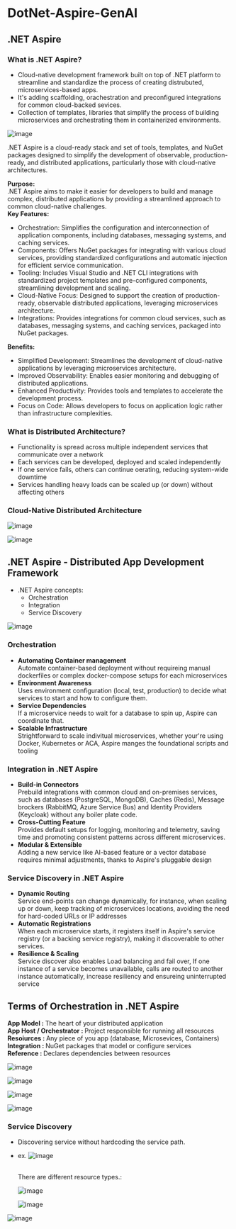 # DotNet-Aspire-GenAI

## .NET Aspire

### What is .NET Aspire?
- Cloud-native development framework built on top of .NET platform to streamline and standardize the process of creating distrubuted, microservices-based apps.
- It's adding scaffolding, orachestration and preconfigured integrations for common cloud-backed sevices.
- Collection of templates, libraries that simplify the process of building microservices and orchestrating them in containerized environments.

![image](https://github.com/user-attachments/assets/0cd41ef6-d538-4bf5-845f-c8e5b89fee55)


.NET Aspire is a cloud-ready stack and set of tools, templates, and NuGet packages designed to simplify the development of observable, production-ready, and distributed applications, particularly those with cloud-native architectures. 

<b>Purpose:</b><br/>
.NET Aspire aims to make it easier for developers to build and manage complex, distributed applications by providing a streamlined approach to common cloud-native challenges. <br/>
<b>Key Features:</b><br/>
* Orchestration: Simplifies the configuration and interconnection of application components, including databases, messaging systems, and caching services. 
* Components: Offers NuGet packages for integrating with various cloud services, providing standardized configurations and automatic injection for efficient service communication. 
* Tooling: Includes Visual Studio and .NET CLI integrations with standardized project templates and pre-configured components, streamlining development and scaling. 
* Cloud-Native Focus: Designed to support the creation of production-ready, observable distributed applications, leveraging microservices architecture. 
* Integrations: Provides integrations for common cloud services, such as databases, messaging systems, and caching services, packaged into NuGet packages. <br />

<b>Benefits:</b><br />
* Simplified Development: Streamlines the development of cloud-native applications by leveraging microservices architecture. 
* Improved Observability: Enables easier monitoring and debugging of distributed applications. 
* Enhanced Productivity: Provides tools and templates to accelerate the development process. 
* Focus on Code: Allows developers to focus on application logic rather than infrastructure complexities. 

### What is Distributed Architecture?
* Functionality is spread across multiple independent services that communicate over a network
* Each services can be developed, deployed and scaled independently
* If one service fails, others can continue oerating, reducing system-wide downtime
* Services handling heavy loads can be scaled up (or down) without affecting others

### Cloud-Native Distributed Architecture

![image](https://github.com/user-attachments/assets/a9fbc351-90fd-4841-b1e6-aca0ea9aec8e)

![image](https://github.com/user-attachments/assets/ba5c5605-4810-41fe-99ba-6a202a38dc44)


## .NET Aspire - Distributed App Development Framework

* .NET Aspire concepts:
     - Orchestration
     - Integration
     - Service Discovery

![image](https://github.com/user-attachments/assets/158a0521-0670-4ba5-b5ba-f3bfd406d329)


### Orchestration
- <b>Automating Container management</b></br>
   Automate container-based deployment without requireing manual dockerfiles or complex docker-compose setups for each microservices <br/>
- <b>Environment Awareness</b><br/>
   Uses environment configuration (local, test, production) to decide what services to start and how to configure them. <br/>
- <b>Service Dependencies</b><br/>
   If a microservice needs to wait for a database to spin up, Aspire can coordinate that. <br/>
- <b>Scalable Infrastructure</b><br/>
  Strightforward to scale indivitual microservices, whether your're using Docker, Kubernetes or ACA, Aspire manges the foundational scripts and tooling<br/>


### Integration in .NET Aspire
- <b>Build-in Connectors</b> <br/>
   Prebuild integrations with common cloud and on-premises services, such as databases (PostgreSQL, MongoDB), Caches (Redis), Message brockers (RabbitMQ, Azure Service Bus) and Identity Providers (Keycloak) without any boiler plate code.<br/>
- <b> Cross-Cutting Feature</b><br/>
   Provides default setups for logging, monitoring and telemetry, saving time and promoting consistent patterns across different microservices.<br/>
- <b>Modular & Extensible</b> <br/>
   Adding a new service like AI-based feature or a vector database requires minimal adjustments, thanks to Aspire's pluggable design<br/>

### Service Discovery in .NET Aspire
- <b>Dynamic Routing</b><br/>
  Service end-points can change dynamically, for instance, when scaling up or down, keep tracking of microservices locations, avoiding the need for hard-coded URLs or IP addresses<br/>
- <b>Automatic Registrations</b><br/>
  When each microservice starts, it registers itself in Aspire's service registry (or a backing service registry), making it discoverable to other services.
- <b>Resilience & Scaling</b><br/>
  Service discover also enables Load balancing and fail over, If one instance of a service becomes unavailable, calls are routed to another instance automatically, increase resiliency and ensureing uninterrupted service
    
## Terms of Orchestration in .NET Aspire

<b>App Model : </b> The heart of your distributed application <br/>
<b>App Host / Orchestrator : </b> Project responsible for running all resources <br/>
<b>Resoiurces : </b> Any piece of you app (database, Microsevices, Containers) <br/>
<b> Integration : </b> NuGet packages that model or configure services <br/>
<b>Reference : </b> Declares dependencies between resources <br/>

![image](https://github.com/user-attachments/assets/633fd3a2-8834-4d1f-b94b-3b49c8ded288)

![image](https://github.com/user-attachments/assets/ce8f8599-df3f-4852-8bba-7f17f3f4646f)


![image](https://github.com/user-attachments/assets/60391bbc-86ed-45db-a493-b5c97f2aa262)


![image](https://github.com/user-attachments/assets/0df72725-e95a-49fb-b546-91f4fad75c30)


### Service Discovery

- Discovering service without hardcoding the service path.
- ex.
   ![image](https://github.com/user-attachments/assets/229bcc01-cf48-436c-871f-3241af2b2cda)


  <br/>There are different resource types.:

  ![image](https://github.com/user-attachments/assets/30417bd3-f80a-4711-a17f-71c4b1213992)
  

  ![image](https://github.com/user-attachments/assets/3b09ce8b-6412-40e1-ac82-6845cd85e113)


![image](https://github.com/user-attachments/assets/b4e5bf38-8c1c-41a9-a508-0ea63ef4ae04)


